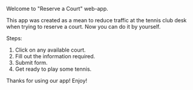 Welcome to "Reserve a Court" web-app.

This app was created as a mean to reduce traffic at the tennis club desk when trying to reserve a court. Now you can do it by yourself.

Steps:
1. Click on any available court.
2. Fill out the information required.
3. Submit form.
4. Get ready to play some tennis.

Thanks for using our app!
Enjoy!